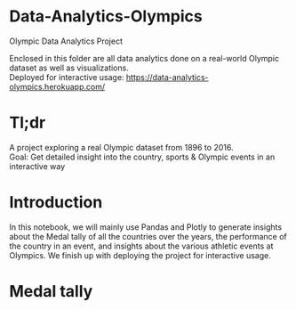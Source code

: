 # Data-Analytics-Olympics

Olympic Data Analytics Project

Enclosed in this folder are all data analytics done on a real-world Olympic dataset as well as visualizations. <br />
Deployed for interactive usage: https://data-analytics-olympics.herokuapp.com/

# Tl;dr
A project exploring a real Olympic dataset from 1896 to 2016.<br />
Goal: Get detailed insight into the country, sports & Olympic events in an interactive way

# Introduction
In this notebook, we will mainly use Pandas and Plotly to generate insights about the Medal tally of all the countries over the years, the performance of the country in an event, and insights about the various athletic events at Olympics. We finish up with deploying the project for interactive usage. 
 
 
# Medal tally


